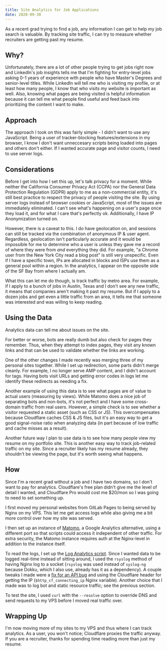 ```yaml
---
title: Site Analytics for Job Applications
date: 2020-09-30
---
```


As a recent grad trying to find a job, any information I can get to help my job search is valuable.
By tracking site traffic, I can try to measure whether recruiters are getting past my resume.

<!--more-->

## Why?

Unfortunately, there are a lot of other people trying to get jobs right now and LinkedIn's job insights tells me that I'm fighting for entry-level jobs asking 0-1 years of experience with people who have Master's Degrees and senior-level titles.
While LinkedIn will tell me who is visiting my profile, or at least how many people, I know that who visits my website is important as well.
Also, knowing what pages are being visited is helpful information because it can tell me what people find useful and feed back into prioritizing the content I want to make.

## Approach

The approach I took on this was fairly simple - I didn't want to use any JavaScript.
Being a user of tracker-blocking features/extensions in my browser, I know I don't want unneccesary scripts being loaded into pages and others don't either.
If I wanted accurate page and visitor counts, I need to use server logs.

## Considerations

Before I get into how I set this up, let's talk privacy for a moment.
While neither the California Consumer Privacy Act (CCPA) nor the General Data Protection Regulation (GDPR) apply to me as a non-commercial entity, it's still best practice to respect the privacy of people visiting the site.
By using server logs instead of browser cookies or JavaScript, most of the issues are immediately eliminated.
I can't see what's happening on a user's page once they load it, and for what I care that's perfectly ok.
Additionally, I have IP Anonymization turned on.

However, there is a caveat to this.
I do have geolocation on, and sessions can still be tracked via the combination of anonymous IP & user agent.
Regardless, geolocation isn't particularly accurate and it would be impossible for me to determine who a user is unless they gave me a record of where they were from _and_ everything they did.
For example, "a Chrome user from the New York City read a blog post" is still very unspecific.
Even if I have a specific town, IPs are allocated in blocks and ISPs use them as a general pool within a region.
In the analytics, I appear on the opposite side of the SF Bay from where I actually am.

What this can let me do though, is track traffic by metro area.
For example, if I apply to a bunch of jobs in Austin, Texas and I don't see any new traffic, it means that companies aren't making it past my resume.
But if I apply to a dozen jobs and get even a little traffic from an area, it tells me that someone was interested and was willing to keep reading.

## Using the Data

Analytics data can tell me about issues on the site.

For better or worse, bots are really dumb but also check for pages they remember.
Thus, when they attempt to index pages, they visit any known links and that can be used to validate whether the links are working.

One of the other changes I made recently was merging three of my personal sites together.
While I set up redirection, some parts didn't merge cleanly.
For example, I no longer serve AMP content, and I didn't account for tags.
Having bots visit URLs and getting error codes in logs let me identify these redirects as needing a fix.

Another example of using this data is to see what pages are of value to actual users (measuring by views).
While Matomo does a nice job of separating bots and non-bots, it's not perfect and I have some cross-domain traffic from real users.
However, a simple check is to see whether a visitor requested a static asset (such as CSS or JS).
This overcompensates because Cloudflare caches CSS & JS files, but it's an easy way to get a good signal-noise ratio when analyzing data (in part because of low traffic and cache misses as a result).

Another future way I plan to use data is to see how many people view my resume on my portfolio site.
This is another easy way to track job-related traffic on my site.
Since a recruiter likely has my resume already, they shouldn't be viewing the page, but it's worth seeing what happens.

## How

Since I'm a recent grad without a job and I have two domains, so I don't want to pay for analytics.
Cloudflare's free plan didn't give me the level of detail I wanted, and Cloudflare Pro would cost me $20/mon so I was going to need to set something up.

I first moved my personal websites from GitLab Pages to being served by Nginx on my VPS.
This let me get access logs while also giving me a bit more control over how my site was served.

I then set up an instance of [Matomo](https://matomo.org/), a Google Analytics alternative, using a different port so that scripts could access it independent of other traffic.
For extra security, the Matomo instance requires auth at the Nginx-level in addition to the instance itself.

To read the logs, I set up the [Log Analytics script](https://github.com/matomo-org/matomo-log-analytics).
Since I wanted data to be logged real-time instead of sitting around, I used the `rsyslog` method of having Nginx log to a socket (`rsyslog` was used instead of `syslog-ng` because Dokku, which I also use, already has it as a dependency).
A couple tweaks I made were a [fix for an API bug](https://github.com/matomo-org/matomo-log-analytics/issues/270) and using the Cloudflare header for getting the IP (`$http_cf_connecting_ip`  Nginx variable).
Another choice that I made was to log bot and static resource traffic; see the previous section.

To test the site, I used `curl` with the `--resolve` option to override DNS and send requests to my VPS before I moved real traffic over.

## Wrapping Up

I'm now moving more of my sites to my VPS and thus where I can track analytics.
As a user, you won't notice; Cloudflare proxies the traffic anyway.
If you are a recruiter, thanks for spending time reading more than just my resume.
